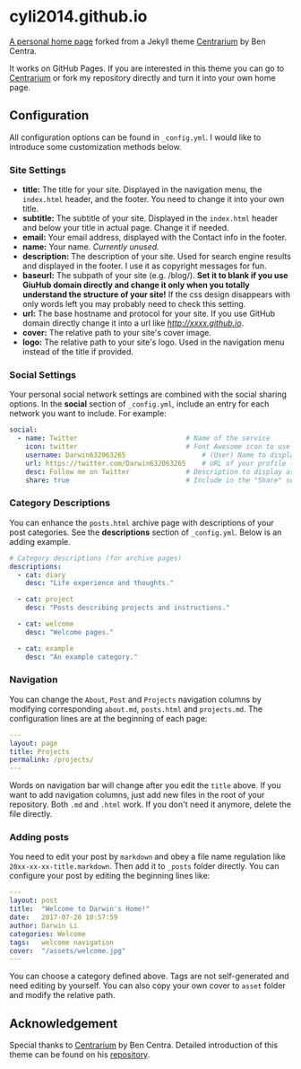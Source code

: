 # cyli2014.github.io

[A personal home page][homepage] forked from a Jekyll theme [Centrarium][centrarium] by Ben Centra. 

It works on GitHub Pages. If you are interested in this theme you can go to [Centrarium][centrarium-github] or fork my repository directly and turn it into your own home page.

## Configuration

All configuration options can be found in `_config.yml`. I would like to introduce some customization methods below.

### Site Settings

* __title:__ The title for your site. Displayed in the navigation menu, the `index.html` header, and the footer. You need to change it into your own title. 
* __subtitle:__ The subtitle of your site. Displayed in the `index.html` header and below your title in actual page. Change it if needed.
* __email:__ Your email address, displayed with the Contact info in the footer. 
* __name:__ Your name. _Currently unused._
* __description:__ The description of your site. Used for search engine results and displayed in the footer. I use it as copyright messages for fun.
* __baseurl:__ The subpath of your site (e.g. /blog/). __Set it to blank if you use GiuHub domain directly and change it only when you totally understand the structure of your site!__ If the css design disappears with only words left you may probably need to check this setting. 
* __url:__ The base hostname and protocol for your site. If you use GitHub domain directly change it into a url like _http://xxxx.github.io_.
* __cover:__ The relative path to your site's cover image.
* __logo:__ The relative path to your site's logo. Used in the navigation menu instead of the title if provided.

### Social Settings

Your personal social network settings are combined with the social sharing options. In the __social__ section of `_config.yml`, include an entry for each network you want to include. For example:

```yml
social:
  - name: Twitter                         	# Name of the service
    icon: twitter                         	# Font Awesome icon to use (minus fa- prefix)
    username: Darwin632063265                	# (User) Name to display in the footer link
    url: https://twitter.com/Darwin632063265	# URL of your profile (leave blank to not display in footer)
    desc: Follow me on Twitter            	# Description to display as link title, etc
    share: true                           	# Include in the "Share" section of posts
```

### Category Descriptions

You can enhance the `posts.html` archive page with descriptions of your post categories. See the __descriptions__ section of `_config.yml`. Below is an adding example.

```yml
# Category descriptions (for archive pages)
descriptions:
  - cat: diary
    desc: "Life experience and thoughts."

  - cat: project
    desc: "Posts describing projects and instructions."

  - cat: welcome
    desc: "Welcome pages."

  - cat: example
    desc: "An example category."
```

### Navigation

You can change the `About`, `Post` and `Projects` navigation columns by modifying corresponding `about.md`, `posts.html` and `projects.md`. The configuration lines are at the beginning of each page:

```yml
---
layout: page
title: Projects
permalink: /projects/
---
```

Words on navigation bar will change after you edit the `title` above. If you want to add navigation columns, just add new files in the root of your repository. Both `.md` and `.html` work. If you don't need it anymore, delete the file directly.

### Adding posts

You need to edit your post by `markdown` and obey a file name regulation like `20xx-xx-xx-title.markdown`. Then add it to `_posts` folder directly. You can configure your post by editing the beginning lines like:

```yml
---
layout: post
title:  "Welcome to Darwin's Home!"
date:   2017-07-28 10:57:59
author: Darwin Li
categories: Welcome
tags:	welcome navigation
cover:  "/assets/welcome.jpg"
---
```

You can choose a category defined above. Tags are not self-generated and need editing by yourself. You can also copy your own cover to `asset` folder and modify the relative path.

## Acknowledgement

Special thanks to [Centrarium][centrarium] by Ben Centra. Detailed introduction of this theme can be found on his [repository][centrarium-github].

[homepage]:		https://cyli2014.github.io
[centrarium]:	http://bencentra.com/centrarium/
[centrarium-github]:	https://github.com/bencentra/centrarium